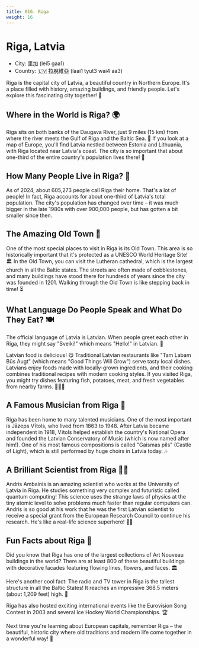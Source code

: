 ```yaml
---
title: 016. Riga
weight: 16
---
```


# Riga, Latvia

- City: 里加 (lei5 gaa1)
- Country: 🇱🇻 拉脫維亞 (laai1 tyut3 wai4 aa3)

Riga is the capital city of Latvia, a beautiful country in Northern Europe. It's a place filled with history, amazing buildings, and friendly people. Let's explore this fascinating city together! 🏰

## Where in the World is Riga? 🌍

Riga sits on both banks of the Daugava River, just 9 miles (15 km) from where the river meets the Gulf of Riga and the Baltic Sea. 🌊 If you look at a map of Europe, you'll find Latvia nestled between Estonia and Lithuania, with Riga located near Latvia's coast. The city is so important that about one-third of the entire country's population lives there! 👥

## How Many People Live in Riga? 👥

As of 2024, about 605,273 people call Riga their home. That's a lot of people! In fact, Riga accounts for about one-third of Latvia's total population. The city's population has changed over time – it was much bigger in the late 1980s with over 900,000 people, but has gotten a bit smaller since then.

## The Amazing Old Town 🌟

One of the most special places to visit in Riga is its Old Town. This area is so historically important that it's protected as a UNESCO World Heritage Site! 🏛️ In the Old Town, you can visit the Lutheran cathedral, which is the largest church in all the Baltic states. The streets are often made of cobblestones, and many buildings have stood there for hundreds of years since the city was founded in 1201. Walking through the Old Town is like stepping back in time! ⏳

## What Language Do People Speak and What Do They Eat? 🍽️

The official language of Latvia is Latvian. When people greet each other in Riga, they might say "Sveiki!" which means "Hello!" in Latvian. 👋

Latvian food is delicious! 😋 Traditional Latvian restaurants like "Tam Labam Būs Augt" (which means "Good Things Will Grow") serve tasty local dishes. Latvians enjoy foods made with locally-grown ingredients, and their cooking combines traditional recipes with modern cooking styles. If you visited Riga, you might try dishes featuring fish, potatoes, meat, and fresh vegetables from nearby farms. 🥔🍖🥕

## A Famous Musician from Riga 🎵

Riga has been home to many talented musicians. One of the most important is Jāzeps Vītols, who lived from 1863 to 1948. After Latvia became independent in 1918, Vītols helped establish the country's National Opera and founded the Latvian Conservatory of Music (which is now named after him!). One of his most famous compositions is called "Gaismas pils" (Castle of Light), which is still performed by huge choirs in Latvia today. 🎶

## A Brilliant Scientist from Riga 👨‍🔬

Andris Ambainis is an amazing scientist who works at the University of Latvia in Riga. He studies something very complex and futuristic called quantum computing! This science uses the strange laws of physics at the tiny atomic level to solve problems much faster than regular computers can. Andris is so good at his work that he was the first Latvian scientist to receive a special grant from the European Research Council to continue his research. He's like a real-life science superhero! 🦸‍♂️

## Fun Facts about Riga 🎈

Did you know that Riga has one of the largest collections of Art Nouveau buildings in the world? There are at least 800 of these beautiful buildings with decorative facades featuring flowing lines, flowers, and faces. 🏛️

Here's another cool fact: The radio and TV tower in Riga is the tallest structure in all the Baltic States! It reaches an impressive 368.5 meters (about 1,209 feet) high. 📡

Riga has also hosted exciting international events like the Eurovision Song Contest in 2003 and several Ice Hockey World Championships. 🏆

Next time you're learning about European capitals, remember Riga – the beautiful, historic city where old traditions and modern life come together in a wonderful way! 🌟
